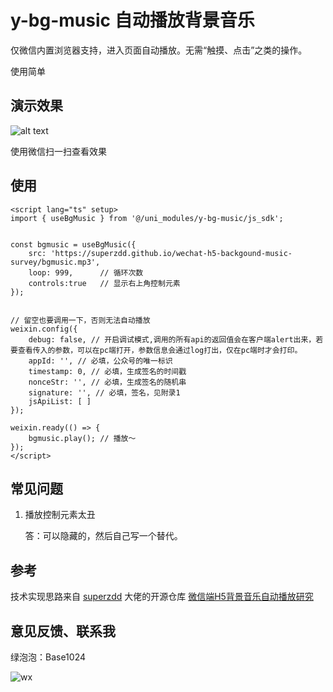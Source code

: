 # y-bg-music 自动播放背景音乐

仅微信内置浏览器支持，进入页面自动播放。无需“触摸、点击”之类的操作。

使用简单

## 演示效果

![alt text](https://y-components.edk24.com/static/y-bg-music/demo.png)

使用微信扫一扫查看效果

## 使用

```vue
<script lang="ts" setup>
import { useBgMusic } from '@/uni_modules/y-bg-music/js_sdk';


const bgmusic = useBgMusic({
    src: 'https://superzdd.github.io/wechat-h5-backgound-music-survey/bgmusic.mp3',
    loop: 999,      // 循环次数
    controls:true   // 显示右上角控制元素
});


// 留空也要调用一下，否则无法自动播放
weixin.config({
    debug: false, // 开启调试模式,调用的所有api的返回值会在客户端alert出来，若要查看传入的参数，可以在pc端打开，参数信息会通过log打出，仅在pc端时才会打印。
    appId: '', // 必填，公众号的唯一标识
    timestamp: 0, // 必填，生成签名的时间戳
    nonceStr: '', // 必填，生成签名的随机串
    signature: '', // 必填，签名，见附录1
    jsApiList: [ ]
});

weixin.ready(() => {
    bgmusic.play(); // 播放～
});
</script>
```

## 常见问题

1. 播放控制元素太丑
    
    答：可以隐藏的，然后自己写一个替代。

## 参考

技术实现思路来自 [superzdd](https://github.com/superzdd) 大佬的开源仓库 [微信端H5背景音乐自动播放研究](https://github.com/superzdd/wechat-h5-backgound-music-survey)

## 意见反馈、联系我

绿泡泡：Base1024

![wx](https://y-components.edk24.com/static/y-bg-music/wx-qrcode.jpg)

